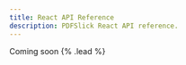```yaml
---
title: React API Reference
description: PDFSlick React API reference.
---
```


Coming soon {% .lead %}
